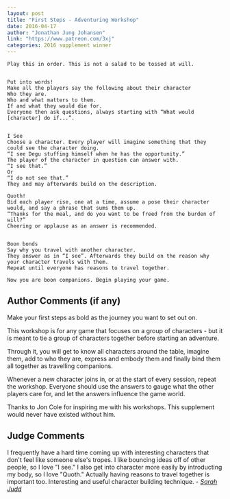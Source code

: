 ```yaml
---
layout: post
title: "First Steps - Adventuring Workshop"
date: 2016-04-17
author: "Jonathan Jung Johansen"
link: "https://www.patreon.com/3xj"
categories: 2016 supplement winner
---
```

```
Play this in order. This is not a salad to be tossed at will.


Put into words!
Make all the players say the following about their character
Who they are.
Who and what matters to them.
If and what they would die for.
Everyone then ask questions, always starting with “What would [character] do if...”.


I See
Choose a character. Every player will imagine something that they could see the character doing.
“I see Degu stuffing himself when he has the opportunity.”
The player of the character in question can answer with.
“I see that.”
Or 
“I do not see that.”
They and may afterwards build on the description.

Quoth!
Bid each player rise, one at a time, assume a pose their character would, and say a phrase that sums them up.
“Thanks for the meal, and do you want to be freed from the burden of will?”
Cheering or applause as an answer is recommended.


Boon bonds
Say why you travel with another character.
They answer as in “I see”. Afterwards they build on the reason why your character travels with them.
Repeat until everyone has reasons to travel together.

Now you are boon companions. Begin playing your game.
```
## Author Comments (if any)

Make your first steps as bold as the journey you want to set out on.

This workshop is for any game that focuses on a group of characters - but it is meant to tie a group of characters together before starting an adventure. 

Through it, you will get to know all characters around the table, imagine them, add to who they are, express and embody them and finally bind them all together as travelling companions.

Whenever a new character joins in, or at the start of every session, repeat the workshop. Everyone should use the answers to gauge what the other players care for, and let the answers influence the game world.

Thanks to Jon Cole for inspiring me with his workshops. This supplement would never have existed without him.

## Judge Comments

I frequently have a hard time coming up with interesting characters that don't feel like someone else's tropes. I like bouncing ideas off of other people, so I love "I see." I also get into character more easily by introducting my body, so I love "Quoth." Actually having reasons to travel together is important too. Interesting and useful character building technique. - [_Sarah Judd_]({{site.baseurl}}/judges)
